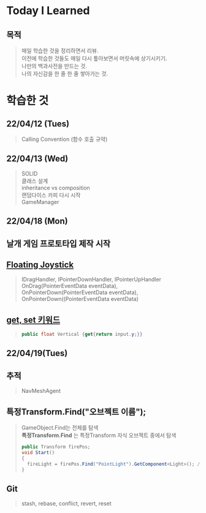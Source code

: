 Today I Learned
===
목적
---
> 매일 학습한 것을 정리하면서 리뷰.   
> 이전에 학습한 것들도 매일 다시 톺아보면서 머릿속에 상기시키기.   
> 나만의 백과사전을 만드는 것.   
> 나의 자신감을 한 줄 한 줄 쌓아가는 것.   

학습한 것
===
22/04/12 (Tues)
---
> Calling Convention (함수 호출 규약)

22/04/13 (Wed)
---
> SOLID   
> 클래스 설계   
> inheritance vs composition   
> 랜덤다이스 카피 다시 시작   
> GameManager   

22/04/18 (Mon)
---
## 날개 게임 프로토타입 제작 시작   
## [Floating Joystick](https://github.com/knemo333/TIL/tree/master/Unity#floating-joystick)  
> IDragHandler, IPointerDownHandler, IPointerUpHandler   
> OnDrag(PointerEventData eventData), OnPointerDown(PointerEventData eventData), OnPointerDown((PointerEventData eventData)   
## [get, set 키워드](https://github.com/knemo333/TIL/blob/master/C%23/README.md#get-set-%ED%82%A4%EC%9B%8C%EB%93%9C)
> ```cs
> public float Vertical {get{return input.y;}}
> ```

22/04/19(Tues)
---
## 추적
> NavMeshAgent

## 특정Transform.Find("오브젝트 이름");
> GameObject.Find는 전체를 탐색   
> **특정Transform.Find** 는 특정Transform 자식 오브젝트 중에서 탐색   
> ```cs
> public Transform firePos;
> void Start()
> {
>   fireLight = firePos.Find("PointLight").GetComponent<Light>(); // firePos의 자식 오브젝트 중에서 탐색
> }
> ```
## Git
> stash, rebase, conflict, revert, reset   